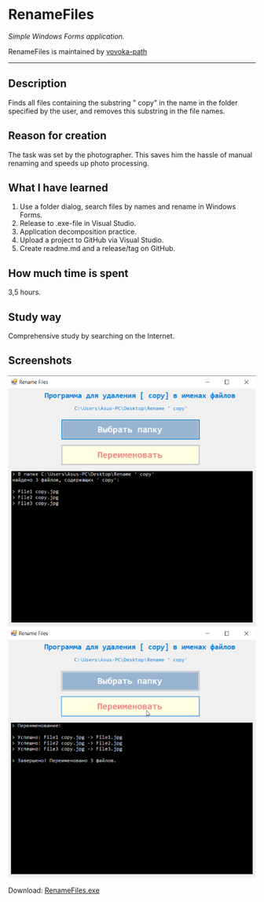 # RenameFiles
*Simple Windows Forms application.*

RenameFiles is maintained by [vovoka-path](https://github.com/vovoka-path/)

---

## Description

Finds all files containing the substring " copy" in the name in the folder specified by the user, and removes this substring in the file names.

## Reason for creation

The task was set by the photographer. This saves him the hassle of manual renaming and speeds up photo processing.

## What I have learned

1. Use a folder dialog, search files by names and rename in Windows Forms.
2. Release to .exe-file in Visual Studio.
4. Application decomposition practice.
5. Upload a project to GitHub via Visual Studio.
6. Create readme.md and a release/tag on GitHub.

## How much time is spent

3,5 hours.

## Study way

Comprehensive study by searching on the Internet.
  
## Screenshots  

![Choose a folder](https://github.com/vovoka-path/RenameFiles/blob/master/images/ChooseFolder-RenameFiles.png) 
![Rename files](https://github.com/vovoka-path/RenameFiles/blob/master/images/Rename-RenameFiles.png)
  
    
    

Download: [RenameFiles.exe](https://github.com/vovoka-path/RenameFiles/raw/master/RenameFiles.zip "RenameFiles.zip")
